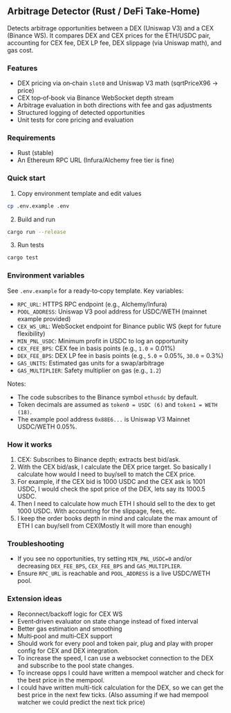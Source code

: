 ## Arbitrage Detector (Rust / DeFi Take‑Home)

Detects arbitrage opportunities between a DEX (Uniswap V3) and a CEX (Binance WS). It compares DEX and CEX prices for the ETH/USDC pair, accounting for CEX fee, DEX LP fee, DEX slippage (via Uniswap math), and gas cost.

### Features
- DEX pricing via on‑chain `slot0` and Uniswap V3 math (sqrtPriceX96 → price)
- CEX top‑of‑book via Binance WebSocket depth stream
- Arbitrage evaluation in both directions with fee and gas adjustments
- Structured logging of detected opportunities
- Unit tests for core pricing and evaluation

### Requirements
- Rust (stable)
- An Ethereum RPC URL (Infura/Alchemy free tier is fine)

### Quick start
1) Copy environment template and edit values

```bash
cp .env.example .env
```

2) Build and run

```bash
cargo run --release
```

3) Run tests

```bash
cargo test
```

### Environment variables
See `.env.example` for a ready‑to‑copy template. Key variables:

- `RPC_URL`: HTTPS RPC endpoint (e.g., Alchemy/Infura)
- `POOL_ADDRESS`: Uniswap V3 pool address for USDC/WETH (mainnet example provided)
- `CEX_WS_URL`: WebSocket endpoint for Binance public WS (kept for future flexibility)
- `MIN_PNL_USDC`: Minimum profit in USDC to log an opportunity
- `CEX_FEE_BPS`: CEX fee in basis points (e.g., `1.0` = 0.01%)
- `DEX_FEE_BPS`: DEX LP fee in basis points (e.g., `5.0` = 0.05%, `30.0` = 0.3%)
- `GAS_UNITS`: Estimated gas units for a swap/arbitrage
- `GAS_MULTIPLIER`: Safety multiplier on gas (e.g., `1.2`)

Notes:
- The code subscribes to the Binance symbol `ethusdc` by default.
- Token decimals are assumed as `token0 = USDC (6)` and `token1 = WETH (18)`.
- The example pool address `0x88E6...` is Uniswap V3 Mainnet USDC/WETH 0.05%.

### How it works
1) CEX: Subscribes to Binance depth; extracts best bid/ask.
2) With the CEX bid/ask, I calculate the DEX price target. So basically I calculate how would I need to buy/sell to match the CEX price.
3) For example, if the CEX bid is 1000 USDC and the CEX ask is 1001 USDC, I would check the spot price of the DEX, lets say its 1000.5 USDC.
4) Then I need to calculate how much ETH I should sell to the dex to get 1000 USDC. With accounting for the slippage, fees, etc.
5) I keep the order books depth in mind and calculate the max amount of ETH I can buy/sell from CEX(Mostly It will more than enough)

### Troubleshooting
- If you see no opportunities, try setting `MIN_PNL_USDC=0` and/or decreasing `DEX_FEE_BPS`, `CEX_FEE_BPS` and `GAS_MULTIPLIER`.
- Ensure `RPC_URL` is reachable and `POOL_ADDRESS` is a live USDC/WETH pool.

### Extension ideas
- Reconnect/backoff logic for CEX WS
- Event‑driven evaluator on state change instead of fixed interval
- Better gas estimation and smoothing
- Multi‑pool and multi‑CEX support
- Should work for every pool and token pair, plug and play with proper config for CEX and DEX integration.
- To increase the speed, I can use a websocket connection to the DEX and subscribe to the pool state changes.
- To increase opps I could have written a mempool watcher and check for the best price in the mempool.
- I could have written multi-tick calculation for the DEX, so we can get the best price in the next few ticks. (Also assuming if we had mempool watcher we could predict the next tick price)



